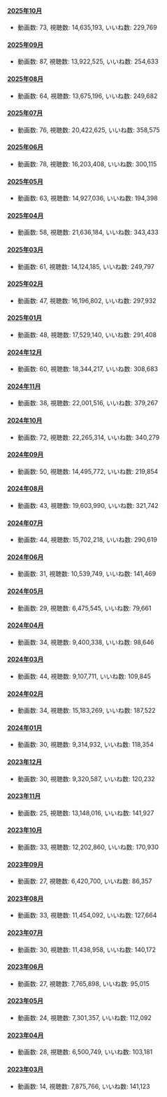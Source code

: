 #### [2025年10月](videos/202510 "wikilink")

-   動画数: 73, 視聴数: 14,635,193, いいね数: 229,769

#### [2025年09月](videos/202509 "wikilink")

-   動画数: 87, 視聴数: 13,922,525, いいね数: 254,633

#### [2025年08月](videos/202508 "wikilink")

-   動画数: 64, 視聴数: 13,675,196, いいね数: 249,682

#### [2025年07月](videos/202507 "wikilink")

-   動画数: 76, 視聴数: 20,422,625, いいね数: 358,575

#### [2025年06月](videos/202506 "wikilink")

-   動画数: 78, 視聴数: 16,203,408, いいね数: 300,115

#### [2025年05月](videos/202505 "wikilink")

-   動画数: 63, 視聴数: 14,927,036, いいね数: 194,398

#### [2025年04月](videos/202504 "wikilink")

-   動画数: 58, 視聴数: 21,636,184, いいね数: 343,433

#### [2025年03月](videos/202503 "wikilink")

-   動画数: 61, 視聴数: 14,124,185, いいね数: 249,797

#### [2025年02月](videos/202502 "wikilink")

-   動画数: 47, 視聴数: 16,196,802, いいね数: 297,932

#### [2025年01月](videos/202501 "wikilink")

-   動画数: 48, 視聴数: 17,529,140, いいね数: 291,408

#### [2024年12月](videos/202412 "wikilink")

-   動画数: 60, 視聴数: 18,344,217, いいね数: 308,683

#### [2024年11月](videos/202411 "wikilink")

-   動画数: 38, 視聴数: 22,001,516, いいね数: 379,267

#### [2024年10月](videos/202410 "wikilink")

-   動画数: 72, 視聴数: 22,265,314, いいね数: 340,279

#### [2024年09月](videos/202409 "wikilink")

-   動画数: 50, 視聴数: 14,495,772, いいね数: 219,854

#### [2024年08月](videos/202408 "wikilink")

-   動画数: 43, 視聴数: 19,603,990, いいね数: 321,742

#### [2024年07月](videos/202407 "wikilink")

-   動画数: 44, 視聴数: 15,702,218, いいね数: 290,619

#### [2024年06月](videos/202406 "wikilink")

-   動画数: 31, 視聴数: 10,539,749, いいね数: 141,469

#### [2024年05月](videos/202405 "wikilink")

-   動画数: 29, 視聴数: 6,475,545, いいね数: 79,661

#### [2024年04月](videos/202404 "wikilink")

-   動画数: 34, 視聴数: 9,400,338, いいね数: 98,646

#### [2024年03月](videos/202403 "wikilink")

-   動画数: 44, 視聴数: 9,107,711, いいね数: 109,845

#### [2024年02月](videos/202402 "wikilink")

-   動画数: 34, 視聴数: 15,183,269, いいね数: 187,522

#### [2024年01月](videos/202401 "wikilink")

-   動画数: 30, 視聴数: 9,314,932, いいね数: 118,354

#### [2023年12月](videos/202312 "wikilink")

-   動画数: 30, 視聴数: 9,320,587, いいね数: 120,232

#### [2023年11月](videos/202311 "wikilink")

-   動画数: 25, 視聴数: 13,148,016, いいね数: 141,927

#### [2023年10月](videos/202310 "wikilink")

-   動画数: 33, 視聴数: 12,202,860, いいね数: 170,930

#### [2023年09月](videos/202309 "wikilink")

-   動画数: 27, 視聴数: 6,420,700, いいね数: 86,357

#### [2023年08月](videos/202308 "wikilink")

-   動画数: 33, 視聴数: 11,454,092, いいね数: 127,664

#### [2023年07月](videos/202307 "wikilink")

-   動画数: 30, 視聴数: 11,438,958, いいね数: 140,172

#### [2023年06月](videos/202306 "wikilink")

-   動画数: 27, 視聴数: 7,765,898, いいね数: 95,015

#### [2023年05月](videos/202305 "wikilink")

-   動画数: 24, 視聴数: 7,301,357, いいね数: 112,092

#### [2023年04月](videos/202304 "wikilink")

-   動画数: 28, 視聴数: 6,500,749, いいね数: 103,181

#### [2023年03月](videos/202303 "wikilink")

-   動画数: 14, 視聴数: 7,875,766, いいね数: 141,123

